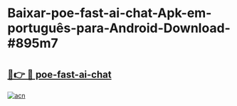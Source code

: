 # Baixar-poe-fast-ai-chat-Apk-em-português​-para-Android-Download-#895m7

# <h2><a href="https://ainizakaria.my?title=poe-fast-ai-chat&ref=24M">🔗👉 🔴 poe-fast-ai-chat</a></h2>

[![acn](https://github.com/user-attachments/assets/0f9c940e-d8b0-45ae-aac7-cd30a18b3e1c)](https://ainizakaria.my?title=poe-fast-ai-chat&ref=24M)

